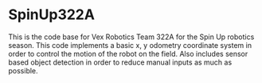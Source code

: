 # SpinUp322A
This is the code base for Vex Robotics Team 322A for the Spin Up robotics season.
This code implements a basic x, y odometry coordinate system in order to control the motion of the robot on the field.
Also includes sensor based object detection in order to reduce manual inputs as much as possible.
